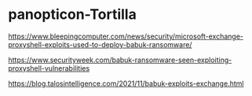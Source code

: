 # panopticon-Tortilla

https://www.bleepingcomputer.com/news/security/microsoft-exchange-proxyshell-exploits-used-to-deploy-babuk-ransomware/

https://www.securityweek.com/babuk-ransomware-seen-exploiting-proxyshell-vulnerabilities

https://blog.talosintelligence.com/2021/11/babuk-exploits-exchange.html

